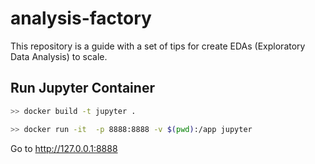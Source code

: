 # analysis-factory
This repository is a guide with a set of tips for create EDAs (Exploratory Data Analysis) to scale.


## Run Jupyter Container
```bash
>> docker build -t jupyter .

>> docker run -it  -p 8888:8888 -v $(pwd):/app jupyter
```

Go to http://127.0.0.1:8888